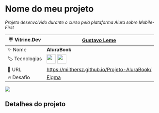 # Nome do meu projeto

*Projeto desenvolvido durante o curso pela plataforma Alura sobre Mobile-First*

| :placard: Vitrine.Dev |  [Gustavo Leme](https://cursos.alura.com.br/vitrinedev/gusta-miith)  | 
| -------------  | --- |
| :sparkles: Nome        | **AluraBook**
| :label: Tecnologias | <img src="https://cdn.jsdelivr.net/gh/devicons/devicon/icons/html5/html5-original-wordmark.svg" width=30 height=30 /> <img src="https://cdn.jsdelivr.net/gh/devicons/devicon/icons/css3/css3-original-wordmark.svg" width=30 height=30 />
| :rocket: URL         | https://miithersz.github.io/Projeto-AluraBook/
| :fire: Desafio     | [Figma](https://www.figma.com/file/sSMbIqKaGBd66Y8roxTk2p/AluraBooks?t=y8vBv4JdOkDi72EF-0)

<!-- Inserir imagem com a #vitrinedev ao final do link -->
![](https://via.placeholder.com/1200x500.png?text=imagem+lindona+do+meu+projeto#vitrinedev)

## Detalhes do projeto
